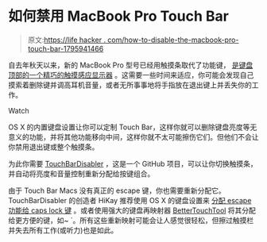 # 如何禁用 MacBook Pro Touch Bar

> 原文:[https://life hacker . com/how-to-disable-the-macbook-pro-touch-bar-1795941466](https://lifehacker.com/how-to-disable-the-macbook-pro-touch-bar-1795941466)

自去年秋天以来，新的 MacBook Pro 型号已经用触摸条取代了功能键， [是键盘顶部的一个精巧的触摸感应显示器](https://gizmodo.com/the-macbook-pros-touch-bar-is-a-gimmick-thats-not-worth-1788931016) 。这需要一些时间来适应，你可能会发现自己摸索着删除键并调高耳机音量，或者无所事事地将手指放在退出键上并丢失你的工作。

Watch

OS X 的内置键盘设置让你可以定制 Touch Bar，这样你就可以删除键盘亮度等无意义的功能，并将其他功能移向中间，这样你就不太可能擦伤它们。但他们不会让你禁用退出键或整个触摸条。

为此你需要 [TouchBarDisabler](https://github.com/HiKay/TouchBarDisabler) ，这是一个 GitHub 项目，可以让你切换触摸条，并自动将亮度和音量控制重新分配给按键组合。

由于 Touch Bar Macs 没有真正的 escape 键，你也需要重新分配它。TouchBarDisabler 的创造者 HiKay 推荐使用 OS X 的键盘设置来 [分配 escape 功能给 caps lock 键](https://github.com/HiKay/TouchBarDisabler/issues/1) 。或者使用强大的键盘再映射器 [BetterTouchTool](https://www.boastr.net/) 将其分配给更方便的键，如~ `。所有这些重新映射可能会让人感觉很轻松，但擦过触摸栏并失去所有工作(或听力)也是如此。